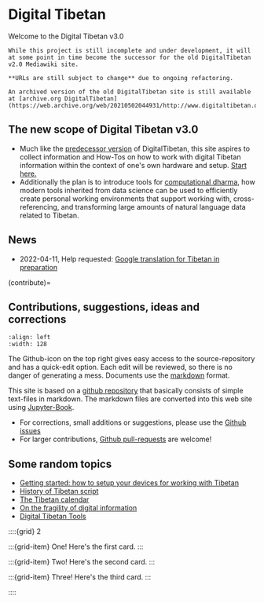 # Digital Tibetan

Welcome to the Digital Tibetan v3.0

```{note}
While this project is still incomplete and under development, it will at some point in time become the successor for the old DigitalTibetan v2.0 Mediawiki site.

**URLs are still subject to change** due to ongoing refactoring.

An archived version of the old DigitalTibetan site is still available at [archive.org DigitalTibetan](https://web.archive.org/web/20210502044931/http://www.digitaltibetan.org/index.php/Digital_Tibetan)
```

## The new scope of Digital Tibetan v3.0

- Much like the [predecessor version](https://web.archive.org/web/20210502044931/http://www.digitaltibetan.org/index.php/Digital_Tibetan) of DigitalTibetan, this site aspires to collect information and How-Tos on how to work with digital Tibetan information within the context of one's own hardware and setup. [Start here.](docs/devices_tibetan.md)
- Additionally the plan is to introduce tools for [computational dharma](docs/computational_dharma.ipynb), how modern tools inherited from data science can be used to efficiently create personal working environments that support working with, cross-referencing, and transforming large amounts of natural language data related to Tibetan. 

## News

* 2022-04-11, Help requested: [Google translation for Tibetan in preparation](docs/news/2022-04-11_tibetan_translation_services.md)
  
(contribute)=
## Contributions, suggestions, ideas and corrections

```{image} Images/quick_edit.jpg
:align: left
:width: 128
```

The Github-icon on the top right gives easy access to the source-repository and has a quick-edit option. Each edit will be reviewed, so there is no danger of generating a mess. Documents use the [markdown](https://docs.github.com/en/get-started/writing-on-github/getting-started-with-writing-and-formatting-on-github/basic-writing-and-formatting-syntax) format.

This site is based on a [github repository](https://github.com/DigitalTibetan/DigitalTibetan) that basically consists of simple text-files in markdown. The markdown files are converted into this web site using [Jupyter-Book](https://jupyterbook.org/en/stable/index.html).

- For corrections, small additions or suggestions, please use the [Github issues](https://github.com/DigitalTibetan/DigitalTibetan/issues)
- For larger contributions, [Github pull-requests](https://github.com/DigitalTibetan/DigitalTibetan/pulls) are welcome!

## Some random topics

- [Getting started: how to setup your devices for working with Tibetan](docs/devices_tibetan.md)
- [History of Tibetan script](docs/tibetan_script_history.md)
- [The Tibetan calendar](docs/tibetan_calendar.md)
- [On the fragility of digital information](docs/digital_dharma_is_fragile.md)
- [Digital Tibetan Tools](docs/digital_tibetan_tools.md)


::::{grid} 2

:::{grid-item} 
One!
Here's the first card.
:::

:::{grid-item}
Two!
Here's the second card.
:::

:::{grid-item}
Three!
Here's the third card.
:::

::::

